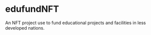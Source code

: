 # edufundNFT
An NFT project use to fund educational projects and facilities in less developed nations. 
